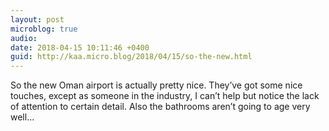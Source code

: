 ```yaml
---
layout: post
microblog: true
audio: 
date: 2018-04-15 10:11:46 +0400
guid: http://kaa.micro.blog/2018/04/15/so-the-new.html
---
```

So the new Oman airport is actually pretty nice. They’ve got some nice touches, except as someone in the industry, I can’t help but notice the lack of attention to certain detail. Also the bathrooms aren’t going to age very well...
